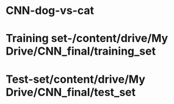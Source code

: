# CNN-dog-vs-cat
# Training set-/content/drive/My Drive/CNN_final/training_set
# Test-set/content/drive/My Drive/CNN_final/test_set

